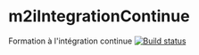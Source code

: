 # m2iIntegrationContinue
Formation à l'intégration continue
[![Build status](https://ci.appveyor.com/api/projects/status/d332cctjtpv0qf07?svg=true)](https://ci.appveyor.com/project/flooo11/m2iintegrationcontinue)
